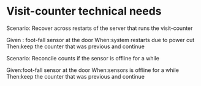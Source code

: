 # Visit-counter technical needs

Scenario: Recover across restarts of the server
that runs the visit-counter

  Given : foot-fall sensor at the door
  When:system restarts due to power cut
  Then:keep the counter that was previous and continue

Scenario: Reconcile counts if the sensor is offline for a while

  Given:foot-fall sensor at the door
  When:sensors is offline for a while
  Then:keep the counter that was previous and continue
